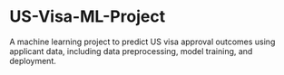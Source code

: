 # US-Visa-ML-Project
A machine learning project to predict US visa approval outcomes using applicant data, including data preprocessing, model training, and deployment.
